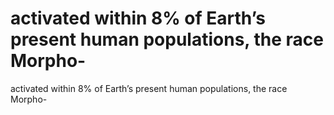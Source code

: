 # activated within 8% of Earth’s present human populations, the race Morpho-

activated within 8% of Earth’s present human populations, the race Morpho-